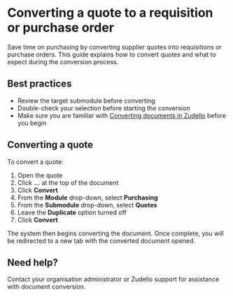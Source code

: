 # Converting a quote to a requisition or purchase order

Save time on purchasing by converting supplier quotes into requisitions or purchase orders. This guide explains how to convert quotes and what to expect during the conversion process.

## Best practices

- Review the target submodule before converting
- Double-check your selection before starting the conversion
- Make sure you are familiar with [Converting documents in Zudello](../document-management/Converting%20documents%20in%20Zudello.md) before you begin

## Converting a quote

To convert a quote:

1. Open the quote
2. Click **...** at the top of the document
3. Click **Convert**
4. From the **Module** drop-down, select **Purchasing**
5. From the **Submodule** drop-down, select **Quotes**
6. Leave the **Duplicate** option turned off
7. Click **Convert**

The system then begins converting the document. Once complete, you will be redirected to a new tab with the converted document opened. 

## Need help?

Contact your organisation administrator or Zudello support for assistance with document conversion.